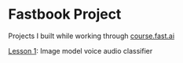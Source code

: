 # Fastbook Project

Projects I built while working through [course.fast.ai](https://course.fast.ai)

[Lesson 1](https://course.fast.ai/Lessons/lesson1.html): Image model voice audio classifier
